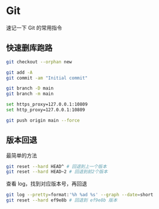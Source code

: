 # Git

速记一下 Git 的常用指令

## 快速删库跑路

```bash
git checkout --orphan new

git add -A
git commit -am "Initial commit"

git branch -D main
git branch -m main

set https_proxy=127.0.0.1:10809
set http_proxy=127.0.0.1:10809

git push origin main --force
```

## 版本回退

最简单的方法

```bash
git reset --hard HEAD^ # 回退到上一个版本
git reset --hard HEAD~2 # 回退到前2个版本
```

查看 log，找到对应版本号，再回退

```bash
git log --pretty=format:'%h %ad %s' --graph --date=short
git reset --hard ef9e8b # 回退到 ef9e8b 版本
```
